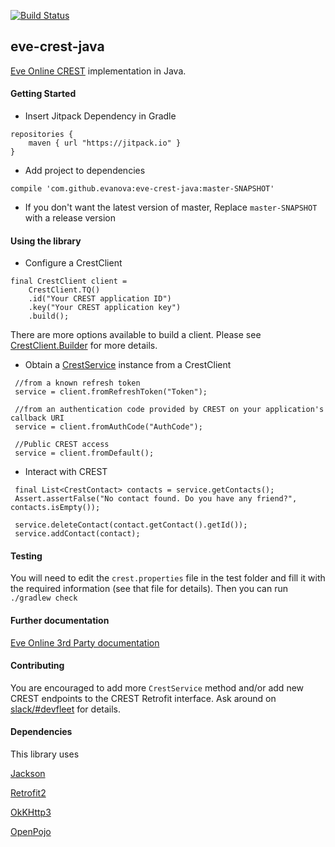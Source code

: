 [![Build Status](https://travis-ci.org/evanova/eve-crest-java.svg?branch=master)](https://travis-ci.org/evanova/eve-crest-java)

## eve-crest-java

[Eve Online CREST](https://eveonline-third-party-documentation.readthedocs.org/en/latest/crest/index.html) implementation in Java.


#### Getting Started

* Insert Jitpack Dependency in Gradle
```
repositories {
    maven { url "https://jitpack.io" }
}
```

* Add project to dependencies
```
compile 'com.github.evanova:eve-crest-java:master-SNAPSHOT'
```
* If you don't want the latest version of master, Replace `master-SNAPSHOT` with a release version

#### Using the library

* Configure a CrestClient
```
final CrestClient client =
    CrestClient.TQ()
    .id("Your CREST application ID")
    .key("Your CREST application key")
    .build();

```

There are more options available to build a client. Please see [CrestClient.Builder](https://github.com/evanova/eve-crest-java/blob/master/retrofit/src/main/java/org/devfleet/crest/retrofit/CrestClient.java) for more details.

* Obtain a [CrestService](https://github.com/evanova/eve-crest-java/blob/master/api/src/main/java/org/devfleet/crest/CrestService.java) instance from a CrestClient
```
 //from a known refresh token
 service = client.fromRefreshToken("Token");
 
 //from an authentication code provided by CREST on your application's callback URI 
 service = client.fromAuthCode("AuthCode");
 
 //Public CREST access
 service = client.fromDefault();
```

* Interact with CREST
```
 final List<CrestContact> contacts = service.getContacts();
 Assert.assertFalse("No contact found. Do you have any friend?", contacts.isEmpty());

 service.deleteContact(contact.getContact().getId());
 service.addContact(contact);
```


#### Testing
You will need to edit the `crest.properties` file in the test folder and fill it with the required information (see that file for details).
Then you can run `./gradlew check`

#### Further documentation
[Eve Online 3rd Party documentation](https://eveonline-third-party-documentation.readthedocs.org/en/latest/)

#### Contributing

You are encouraged to add more `CrestService` method and/or add new CREST endpoints to the CREST Retrofit interface.
Ask around on [slack/#devfleet](https://tweetfleet.slack.com/messages/devfleet/) for details.

#### Dependencies

This library uses

[Jackson](https://github.com/FasterXML/jackson-core)

[Retrofit2](https://square.github.io/retrofit/)

[OkKHttp3](https://github.com/square/okhttp)

[OpenPojo](https://github.com/oshoukry/openpojo)
